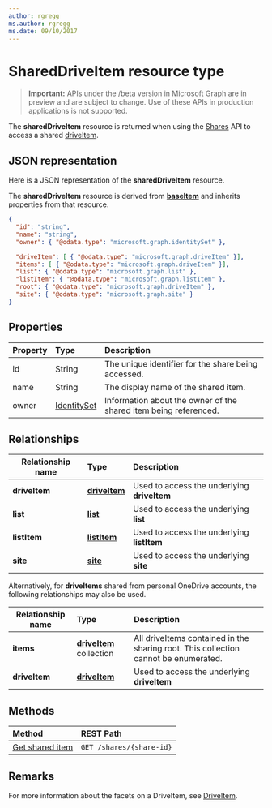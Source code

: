 ```yaml
---
author: rgregg
ms.author: rgregg
ms.date: 09/10/2017
---
```

# SharedDriveItem resource type

> **Important:** APIs under the /beta version in Microsoft Graph are in preview and are subject to change. Use of these APIs in production applications is not supported.

The **sharedDriveItem** resource is returned when using the [Shares](../api/shares_get.md) API to access a shared [driveItem](driveitem.md).

## JSON representation

Here is a JSON representation of the **sharedDriveItem** resource.

The **sharedDriveItem** resource is derived from [**baseItem**](baseitem.md) and inherits properties from that resource.

<!-- {
  "blockType": "resource",
  "optionalProperties": [  ],
  "@odata.type": "microsoft.graph.sharedDriveItem"
}-->

```json
{
  "id": "string",
  "name": "string",
  "owner": { "@odata.type": "microsoft.graph.identitySet" },

  "driveItem": [ { "@odata.type": "microsoft.graph.driveItem" }],
  "items": [ { "@odata.type": "microsoft.graph.driveItem" }],
  "list": { "@odata.type": "microsoft.graph.list" },
  "listItem": { "@odata.type": "microsoft.graph.listItem" },
  "root": { "@odata.type": "microsoft.graph.driveItem" },
  "site": { "@odata.type": "microsoft.graph.site" }
}
```

## Properties

| Property | Type                          | Description                                                      |
| :------- | :---------------------------- | :--------------------------------------------------------------- |
| id       | String                        | The unique identifier for the share being accessed.              |
| name     | String                        | The display name of the shared item.                             |
| owner    | [IdentitySet](identityset.md) | Information about the owner of the shared item being referenced. |

## Relationships

| Relationship name | Type                | Description
| ------------------|:--------------------|:-----------------------------------
| **driveItem**     | [**driveItem**][driveItem]   | Used to access the underlying **driveItem**
| **list**          | [**list**][list]        | Used to access the underlying **list**
| **listItem**      | [**listItem**][listItem]    | Used to access the underlying **listItem**
| **site**          | [**site**][site]        | Used to access the underlying **site**


Alternatively, for **driveItems** shared from personal OneDrive accounts, the following relationships may also be used.

| Relationship name | Type                         | Description
| ------------------|:-----------------------------|:-----------------------------------
| **items**         | [**driveItem**][driveItem] collection | All driveItems contained in the sharing root. This collection cannot be enumerated.
| **driveItem**     | [**driveItem**][driveItem]            | Used to access the underlying **driveItem**

[driveItem]: driveItem.md
[list]: list.md
[listItem]: listItem.md
[site]: site.md

## Methods

| Method                                  | REST Path                |
| :-------------------------------------- | :----------------------- |
| [Get shared item](../api/shares_get.md) | `GET /shares/{share-id}` |

## Remarks

For more information about the facets on a DriveItem, see [DriveItem](driveitem.md).

<!-- {
  "type": "#page.annotation",
  "description": "Share resource returns information about a shared item or collection of items.",
  "keywords": "share,shared,sharing root,shared files, shared items",
  "section": "documentation",
  "tocPath": "Resources/Share"
} -->
